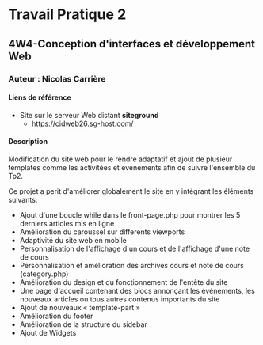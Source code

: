 # Travail Pratique 2 
 ## 4W4-Conception d'interfaces et développement Web
 ### Auteur : Nicolas Carrière

 #### Liens de référence
 - Site sur le serveur Web distant **siteground**
     - https://cidweb26.sg-host.com/
   
#### Description 

Modification du site web pour le rendre adaptatif et ajout de plusieur templates comme
les activitées et evenements afin de suivre l'ensemble du Tp2.

Ce projet a perit d'améliorer globalement le site en y intégrant les éléments suivants:

- Ajout d'une boucle while dans le front-page.php pour montrer les 5 derniers articles
mis en ligne 
- Amélioration du caroussel sur differents viewports
- Adaptivité du site web en mobile
- Personnalisation de l'affichage d'un cours et de l'affichage d'une note de cours
- Personnalisation et amélioration des archives cours et note de cours (category.php)
- Amélioration du design et du fonctionnement de l'entête du site
- Une page d'accueil contenant des blocs annonçant les événements, les nouveaux articles ou tous autres     contenus importants du site
- Ajout de nouveaux « template-part »
- Amélioration du footer
- Amélioration de la structure du sidebar
- Ajout de Widgets







